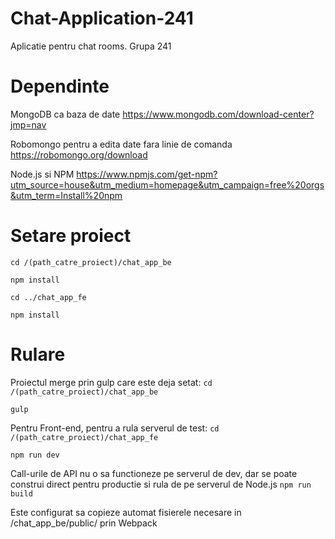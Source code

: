 # Chat-Application-241
Aplicatie pentru chat rooms.
Grupa 241

# Dependinte

MongoDB ca baza de date
https://www.mongodb.com/download-center?jmp=nav

Robomongo pentru a edita date fara linie de comanda
https://robomongo.org/download

Node.js si NPM
https://www.npmjs.com/get-npm?utm_source=house&utm_medium=homepage&utm_campaign=free%20orgs&utm_term=Install%20npm


# Setare proiect

`cd /(path_catre_proiect)/chat_app_be`

`npm install`

`cd ../chat_app_fe`

`npm install`

# Rulare
Proiectul merge prin gulp care este deja setat:
`cd /(path_catre_proiect)/chat_app_be`

`gulp`

Pentru Front-end, pentru a rula serverul de test:
`cd /(path_catre_proiect)/chat_app_fe`

`npm run dev`

Call-urile de API nu o sa functioneze pe serverul de dev, dar se poate construi direct pentru productie si rula de pe serverul de Node.js
`npm run build`

Este configurat sa copieze automat fisierele necesare in /chat_app_be/public/ prin Webpack
